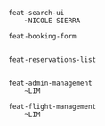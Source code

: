     feat-search-ui
        ~NICOLE SIERRA

    feat-booking-form
       

    feat-reservations-list
        
    
    feat-admin-management
        ~LIM
    
    feat-flight-management
        ~LIM